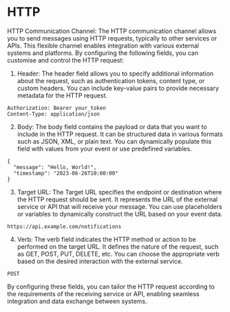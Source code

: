 # HTTP

HTTP Communication Channel: The HTTP communication channel allows you to send messages using HTTP requests, typically to other services or APIs. This flexible channel enables integration with various external systems and platforms. By configuring the following fields, you can customise and control the HTTP request:

1. Header: The header field allows you to specify additional information about the request, such as authentication tokens, content type, or custom headers. You can include key-value pairs to provide necessary metadata for the HTTP request.

```
Authorization: Bearer your_token
Content-Type: application/json
```

2. Body: The body field contains the payload or data that you want to include in the HTTP request. It can be structured data in various formats such as JSON, XML, or plain text. You can dynamically populate this field with values from your event or use predefined variables.

```
{
  "message": "Hello, World!",
  "timestamp": "2023-06-26T10:00:00"
}
```

3. Target URL: The Target URL specifies the endpoint or destination where the HTTP request should be sent. It represents the URL of the external service or API that will receive your message. You can use placeholders or variables to dynamically construct the URL based on your event data.

```
https://api.example.com/notifications
```

4. Verb: The verb field indicates the HTTP method or action to be performed on the target URL. It defines the nature of the request, such as GET, POST, PUT, DELETE, etc. You can choose the appropriate verb based on the desired interaction with the external service.

```
POST
```

By configuring these fields, you can tailor the HTTP request according to the requirements of the receiving service or API, enabling seamless integration and data exchange between systems.
